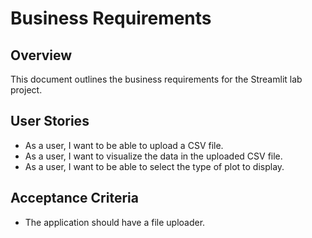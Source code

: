
# Business Requirements

## Overview
This document outlines the business requirements for the Streamlit lab project.

## User Stories
- As a user, I want to be able to upload a CSV file.
- As a user, I want to visualize the data in the uploaded CSV file.
- As a user, I want to be able to select the type of plot to display.

## Acceptance Criteria
- The application should have a file uploader.

